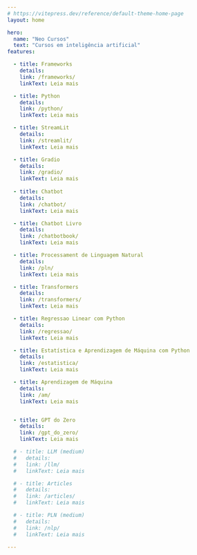 ```yaml
---
# https://vitepress.dev/reference/default-theme-home-page
layout: home

hero:
  name: "Neo Cursos"
  text: "Cursos em inteligência artificial"
features:

  - title: Frameworks
    details: 
    link: /frameworks/
    linkText: Leia mais

  - title: Python
    details: 
    link: /python/
    linkText: Leia mais

  - title: StreamLit
    details: 
    link: /streamlit/
    linkText: Leia mais

  - title: Gradio
    details: 
    link: /gradio/
    linkText: Leia mais
  
  - title: Chatbot
    details: 
    link: /chatbot/
    linkText: Leia mais

  - title: Chatbot Livro
    details: 
    link: /chatbotbook/
    linkText: Leia mais

  - title: Processament de Linguagem Natural
    details: 
    link: /pln/
    linkText: Leia mais

  - title: Transformers
    details: 
    link: /transformers/
    linkText: Leia mais

  - title: Regressao Linear com Python
    details: 
    link: /regressao/
    linkText: Leia mais

  - title: Estatística e Aprendizagem de Máquina com Python
    details: 
    link: /estatistica/
    linkText: Leia mais

  - title: Aprendizagem de Máquina
    details: 
    link: /am/
    linkText: Leia mais


  - title: GPT do Zero
    details: 
    link: /gpt_do_zero/
    linkText: Leia mais

  # - title: LLM (medium)
  #   details: 
  #   link: /llm/
  #   linkText: Leia mais

  # - title: Articles
  #   details: 
  #   link: /articles/
  #   linkText: Leia mais

  # - title: PLN (medium)
  #   details: 
  #   link: /nlp/
  #   linkText: Leia mais
    
---
```


<!-- 
<script setup>
import Post from './components/Post.vue'
</script>

  <style>
        #div-com-borda {
            background-color: #f2f2f2;
            border: 1px;
            border-radius: 1rem;
            margin: 1rem;
            padding: 1rem;
        }

        #div-com-borda:hover {
            cursor: pointer;
            border: 1px solid blue;/* Cor azul ao passar o mouse */
        }
    </style>

<div id="div-com-borda">
  <h4>AM</h4>
  <p> Aprendizagem de máquina </p>
  <a href=""> Leia mais </a>
</div>

<post title="Aprendizagem de máqunia" link="./am/">
Aprendizagem de máquina.
</post>

<post title="Estatística" link="./estatistica/">
Estatística com Python.
</post>

-->